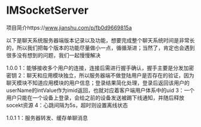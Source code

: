 # IMSocketServer
项目简介https://www.jianshu.com/p/fb0d9669815a

以下是聊天系统服务器端版本记录以及功能，想要完成整个聊天系统时间是非常长的，所以我们把每个版本的功能尽量做小一点，循循渐进；当然了，肯定也会遇到很多没有想到的问题，我们一起慢慢解决

1.0.0
1：能够接收多个用户的连接，连接后需进行握手确认，握手主要是分发加密密钥
2：聊天和应用模块独立，所以服务器端不做登陆用户是否存在的验证，因为聊天模块不知道应用模块的用户信息；登录结果简化处理，登录后返回该用户的userName的intValue作为imid返回，也就对应着客户端用户体系中的uid
3：一个用户只能在一个设备上登录，会给之前的设备发送被踢下线通知，并随后释放socekt资源
4：心跳间隔为5s，超时则设置离线状态

1.0.1
1：服务器转发、缓存单聊消息

